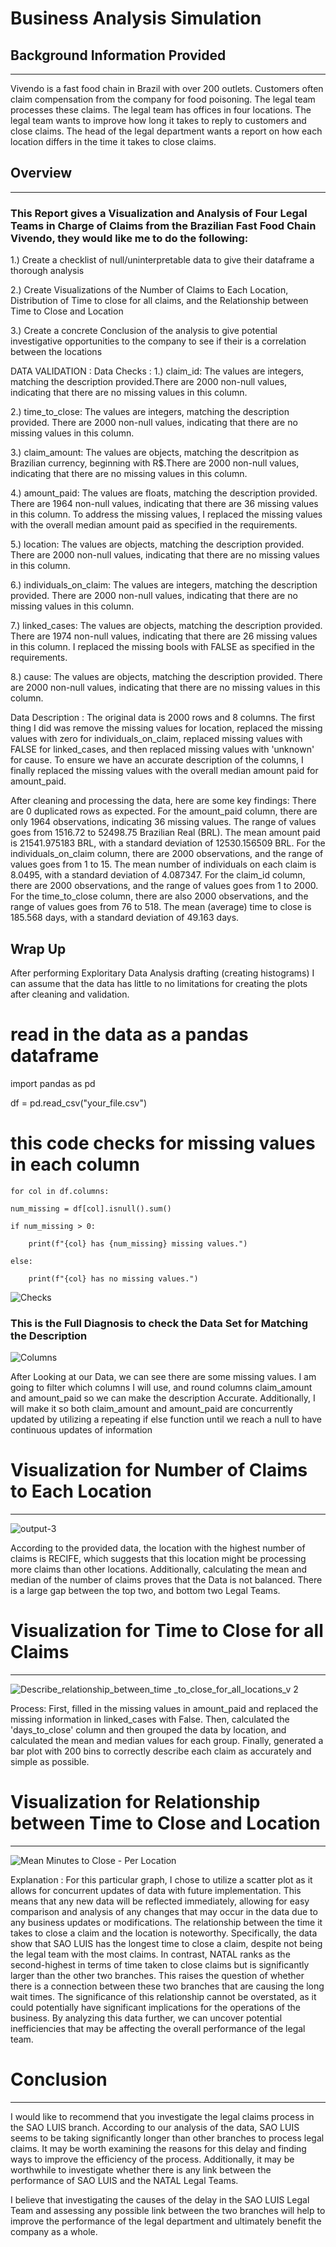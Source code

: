 # Business Analysis Simulation

## Background Information Provided
---
Vivendo is a fast food chain in Brazil with over 200 outlets.
Customers often claim compensation from the company for food poisoning.
The legal team processes these claims. The legal team has offices in four locations.
The legal team wants to improve how long it takes to reply to customers and close claims.
The head of the legal department wants a report on how each location differs in the time it
takes to close claims.

## Overview
---

### **This Report gives a Visualization and Analysis of Four Legal Teams in Charge of Claims from the Brazilian Fast Food Chain Vivendo, they would like me to do the following:**

1.) Create a checklist of null/uninterpretable data to give their dataframe a thorough analysis

2.) Create Visualizations of the Number of Claims to Each Location, Distribution of Time to close for all claims, and the Relationship between Time to Close and Location

3.) Create a concrete Conclusion of the analysis to give potential investigative opportunities to the company to see if their is a correlation between the locations

DATA VALIDATION :
Data Checks :
1.) claim_id:
The values are integers, matching the description provided.There are 2000 non-null values, indicating that there are no missing values in this column.

2.) time_to_close:
The values are integers, matching the description provided. There are 2000 non-null values, indicating that there are no missing values in this column.

3.) claim_amount:
The values are objects, matching the descritpion as Brazilian currency, beginning with R$.There are 2000 non-null values, indicating that there are no missing values in this column.

4.) amount_paid:
The values are floats, matching the description provided. There are 1964 non-null values, indicating that there are 36 missing values in this column. To address the missing values, I replaced the missing values with the overall median amount paid as specified in the requirements.

5.) location:
The values are objects, matching the description provided. There are 2000 non-null values, indicating that there are no missing values in this column.

6.) individuals_on_claim:
The values are integers, matching the description provided. There are 2000 non-null values, indicating that there are no missing values in this column.

7.) linked_cases:
The values are objects, matching the description provided. There are 1974 non-null values, indicating that there are 26 missing values in this column. I replaced the missing bools with FALSE as specified in the requirements.

8.) cause:
The values are objects, matching the description provided. There are 2000 non-null values, indicating that there are no missing values in this column.

Data Description :
The original data is 2000 rows and 8 columns. The first thing I did was remove the missing values for location, replaced the missing values with zero for individuals_on_claim, replaced missing values with FALSE for linked_cases, and then replaced missing values with 'unknown' for cause. To ensure we have an accurate description of the columns, I finally replaced the missing values with the overall median amount paid for amount_paid.

After cleaning and processing the data, here are some key findings:
There are 0 duplicated rows as expected. For the amount_paid column, there are only 1964 observations, indicating 36 missing values. The range of values goes from 1516.72 to 52498.75 Brazilian Real (BRL). The mean amount paid is 21541.975183 BRL, with a standard deviation of 12530.156509 BRL. For the individuals_on_claim column, there are 2000 observations, and the range of values goes from 1 to 15. The mean number of individuals on each claim is 8.0495, with a standard deviation of 4.087347. For the claim_id column, there are 2000 observations, and the range of values goes from 1 to 2000. For the time_to_close column, there are also 2000 observations, and the range of values goes from 76 to 518. The mean (average) time to close is 185.568 days, with a standard deviation of 49.163 days.

Wrap Up
--
After performing Exploritary Data Analysis drafting (creating histograms) I can assume that the data has little to no limitations for creating the plots after cleaning and validation.



# read in the data as a pandas dataframe
import pandas as pd

df = pd.read_csv("your_file.csv")

# this code checks for missing values in each column

    for col in df.columns:

    num_missing = df[col].isnull().sum()
    
    if num_missing > 0:
    
        print(f"{col} has {num_missing} missing values.")
        
    else:
    
        print(f"{col} has no missing values.")
        
![Checks](https://user-images.githubusercontent.com/129571496/229391523-90eaeae0-2faa-43ba-a588-186e1dfcad76.PNG)
### This is the Full Diagnosis to check the Data Set for Matching the Description
![Columns](https://user-images.githubusercontent.com/129571496/229391705-3df19c76-9667-4cc3-9cc1-e8c8e52ca754.PNG)

After Looking at our Data, we can see there are some missing values. I am going to filter which columns I will use, and round columns claim_amount and amount_paid so we can make the description Accurate. Additionally, I will make it so both claim_amount and amount_paid are concurrently updated by utilizing a repeating if else function until we reach a null to have continuous updates of information
# Visualization for Number of Claims to Each Location
---
![output-3](https://user-images.githubusercontent.com/129571496/229392014-eb3a6a7f-c080-4452-9c44-e675ff3575f5.jpg)

According to the provided data, the location with the highest number of claims is RECIFE, which suggests that this location might be processing more claims than other locations. Additionally, calculating the mean and median of the number of claims proves that the Data is not balanced. There is a large gap between the top two, and bottom two Legal Teams.
# Visualization for Time to Close for all Claims
---
![Describe_relationship_between_time _to_close_for_all_locations_v 2](https://user-images.githubusercontent.com/129571496/229392121-69dbf82a-7162-483b-a8db-17bacf2d5df4.jpg)

Process: First, filled in the missing values in amount_paid and replaced the missing information in linked_cases with False. Then, calculated the 'days_to_close' column and then grouped the data by location, and calculated the mean and median values for each group. Finally, generated a bar plot with 200 bins to correctly describe each claim as accurately and simple as possible.
# Visualization for Relationship between Time to Close and Location
---
![Mean Minutes to Close - Per Location](https://user-images.githubusercontent.com/129571496/229392198-1d39dde0-8b99-417f-b65e-613d0441897a.PNG)

Explanation : For this particular graph, I chose to utilize a scatter plot as it allows for concurrent updates of data with future implementation. This means that any new data will be reflected immediately, allowing for easy comparison and analysis of any changes that may occur in the data due to any business updates or modifications.
The relationship between the time it takes to close a claim and the location is noteworthy. Specifically, the data show that SAO LUIS has the longest time to close a claim, despite not being the legal team with the most claims. In contrast, NATAL ranks as the second-highest in terms of time taken to close claims but is significantly larger than the other two branches.
This raises the question of whether there is a connection between these two branches that are causing the long wait times. The significance of this relationship cannot be overstated, as it could potentially have significant implications for the operations of the business. By analyzing this data further, we can uncover potential inefficiencies that may be affecting the overall performance of the legal team.

# Conclusion
---
I would like to recommend that you investigate the legal claims process in the SAO LUIS branch. According to our analysis of the data, SAO LUIS seems to be taking significantly longer than other branches to process legal claims. It may be worth examining the reasons for this delay and finding ways to improve the efficiency of the process. Additionally, it may be worthwhile to investigate whether there is any link between the performance of SAO LUIS and the NATAL Legal Teams.

I believe that investigating the causes of the delay in the SAO LUIS Legal Team and assessing any possible link between the two branches will help to improve the performance of the legal department and ultimately benefit the company as a whole.

